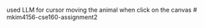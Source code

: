 used LLM for cursor moving the animal when click on the canvas
#   m k i m 4 1 5 6 - c s e 1 6 0 - a s s i g n m e n t 2  
 